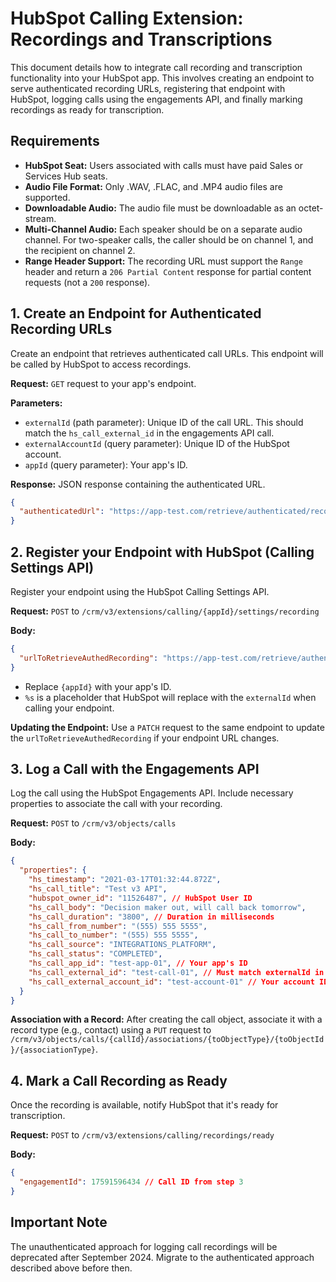 # HubSpot Calling Extension: Recordings and Transcriptions

This document details how to integrate call recording and transcription functionality into your HubSpot app.  This involves creating an endpoint to serve authenticated recording URLs, registering that endpoint with HubSpot, logging calls using the engagements API, and finally marking recordings as ready for transcription.

## Requirements

* **HubSpot Seat:** Users associated with calls must have paid Sales or Services Hub seats.
* **Audio File Format:** Only .WAV, .FLAC, and .MP4 audio files are supported.
* **Downloadable Audio:** The audio file must be downloadable as an octet-stream.
* **Multi-Channel Audio:** Each speaker should be on a separate audio channel. For two-speaker calls, the caller should be on channel 1, and the recipient on channel 2.
* **Range Header Support:** The recording URL must support the `Range` header and return a `206 Partial Content` response for partial content requests (not a `200` response).


## 1. Create an Endpoint for Authenticated Recording URLs

Create an endpoint that retrieves authenticated call URLs. This endpoint will be called by HubSpot to access recordings.

**Request:** `GET` request to your app's endpoint.

**Parameters:**

* `externalId` (path parameter): Unique ID of the call URL.  This should match the `hs_call_external_id` in the engagements API call.
* `externalAccountId` (query parameter): Unique ID of the HubSpot account.
* `appId` (query parameter): Your app's ID.

**Response:** JSON response containing the authenticated URL.

```json
{
  "authenticatedUrl": "https://app-test.com/retrieve/authenticated/recordings/test-call-01"
}
```

## 2. Register your Endpoint with HubSpot (Calling Settings API)

Register your endpoint using the HubSpot Calling Settings API.

**Request:** `POST` to `/crm/v3/extensions/calling/{appId}/settings/recording`

**Body:**

```json
{
  "urlToRetrieveAuthedRecording": "https://app-test.com/retrieve/authenticated/recordings/%s"
}
```

* Replace `{appId}` with your app's ID.
* `%s` is a placeholder that HubSpot will replace with the `externalId` when calling your endpoint.

**Updating the Endpoint:** Use a `PATCH` request to the same endpoint to update the `urlToRetrieveAuthedRecording` if your endpoint URL changes.

## 3. Log a Call with the Engagements API

Log the call using the HubSpot Engagements API.  Include necessary properties to associate the call with your recording.

**Request:** `POST` to `/crm/v3/objects/calls`

**Body:**

```json
{
  "properties": {
    "hs_timestamp": "2021-03-17T01:32:44.872Z",
    "hs_call_title": "Test v3 API",
    "hubspot_owner_id": "11526487", // HubSpot User ID
    "hs_call_body": "Decision maker out, will call back tomorrow",
    "hs_call_duration": "3800", // Duration in milliseconds
    "hs_call_from_number": "(555) 555 5555",
    "hs_call_to_number": "(555) 555 5555",
    "hs_call_source": "INTEGRATIONS_PLATFORM",
    "hs_call_status": "COMPLETED",
    "hs_call_app_id": "test-app-01", // Your app's ID
    "hs_call_external_id": "test-call-01", // Must match externalId in step 1
    "hs_call_external_account_id": "test-account-01" // Your account ID
  }
}
```

**Association with a Record:** After creating the call object, associate it with a record type (e.g., contact) using a `PUT` request to `/crm/v3/objects/calls/{callId}/associations/{toObjectType}/{toObjectId}/{associationType}`.


## 4. Mark a Call Recording as Ready

Once the recording is available, notify HubSpot that it's ready for transcription.

**Request:** `POST` to `/crm/v3/extensions/calling/recordings/ready`

**Body:**

```json
{
  "engagementId": 17591596434 // Call ID from step 3
}
```

## Important Note

The unauthenticated approach for logging call recordings will be deprecated after September 2024.  Migrate to the authenticated approach described above before then.
